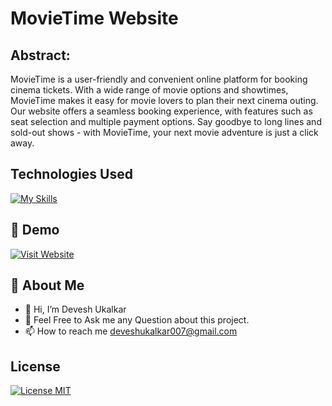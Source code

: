 # MovieTime Website
## Abstract:

MovieTime is a user-friendly and convenient online platform for booking cinema tickets. With a wide range of movie options and showtimes, MovieTime makes it easy for movie lovers to plan their next cinema outing. Our website offers a seamless booking experience, with features such as seat selection and multiple payment options. Say goodbye to long lines and sold-out shows - with MovieTime, your next movie adventure is just a click away.


## Technologies Used

[![My Skills](https://skillicons.dev/icons?i=html,css,javascript,jquery,bootstrap,php,mysql&theme=dark)](https://github.com/iamcoderdevesh)

## 🔗 Demo
[![Visit Website](https://img.shields.io/badge/-%20Visit%20Site-blue?style=for-the-badge)](https://movietimess.000webhostapp.com)

## 🚀 About Me
- 👋 Hi, I’m Devesh Ukalkar
- 💬 Feel Free to Ask me any Question about this project.
- 📫 How to reach me deveshukalkar007@gmail.com

## License

[![License MIT](https://img.shields.io/badge/license-MIT-blue.svg)](LICENSE)
